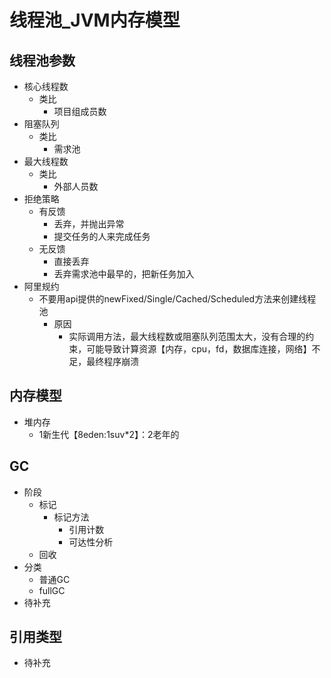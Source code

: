 # 线程池_JVM内存模型
## 线程池参数
- 核心线程数 
  - 类比
    - 项目组成员数
- 阻塞队列
  - 类比
    - 需求池
- 最大线程数
  - 类比
    - 外部人员数
- 拒绝策略
  - 有反馈
    - 丢弃，并抛出异常
    - 提交任务的人来完成任务
  - 无反馈
    - 直接丢弃
    - 丢弃需求池中最早的，把新任务加入
- 阿里规约
  - 不要用api提供的newFixed/Single/Cached/Scheduled方法来创建线程池
    - 原因
      - 实际调用方法，最大线程数或阻塞队列范围太大，没有合理的约束，可能导致计算资源【内存，cpu，fd，数据库连接，网络】不足，最终程序崩溃
## 内存模型
- 堆内存
  - 1新生代【8eden:1suv*2】：2老年的
## GC
- 阶段
  - 标记
    - 标记方法
      - 引用计数
      - 可达性分析
  - 回收
- 分类
  - 普通GC
  - fullGC
- 待补充
## 引用类型
- 待补充